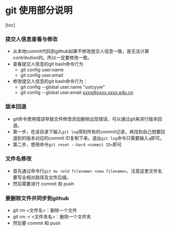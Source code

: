 # git 使用部分说明

[toc]

### 提交人信息查看与修改

- 从本地commit代码到github如果不修改提交人信息一致，是无法计算contribution的。所以一定要修改一致。
- 查看提交人信息的git bash命令行为
    - git config user.name
    - git config user.email
- 修改提交人信息的git bash命令行为：
    - git config --global user.name "ustcyyw"
    - git config --global user.email xxxx@xxxx.xxxx.edu.cn

### 版本回退

* git命令使用错误导致文件修改添加删除出现错误，可以通过git来进行版本回退。
* 第一步，在该目录下输入`git log`得到所有的commit记录，再找到自己想要回退到的版本对应的commit ID复制下来。退出`git log`命令只需要输入`q`即可。
* 第二步，使用命令`git reset --hard <commit ID>`即可

### 文件名修改

* 首先通过命令行`git mv <old filename> <new filename>`。注意这里文件名要写全相对路径及文件后缀。
* 然后需要进行 commit 和 push

### 要删除文件并同步到github

* git rm <文件名>：删除一个文件
* git rm -r <文件夹名>：删除一个文件夹
* 然后要 commit 和 push
